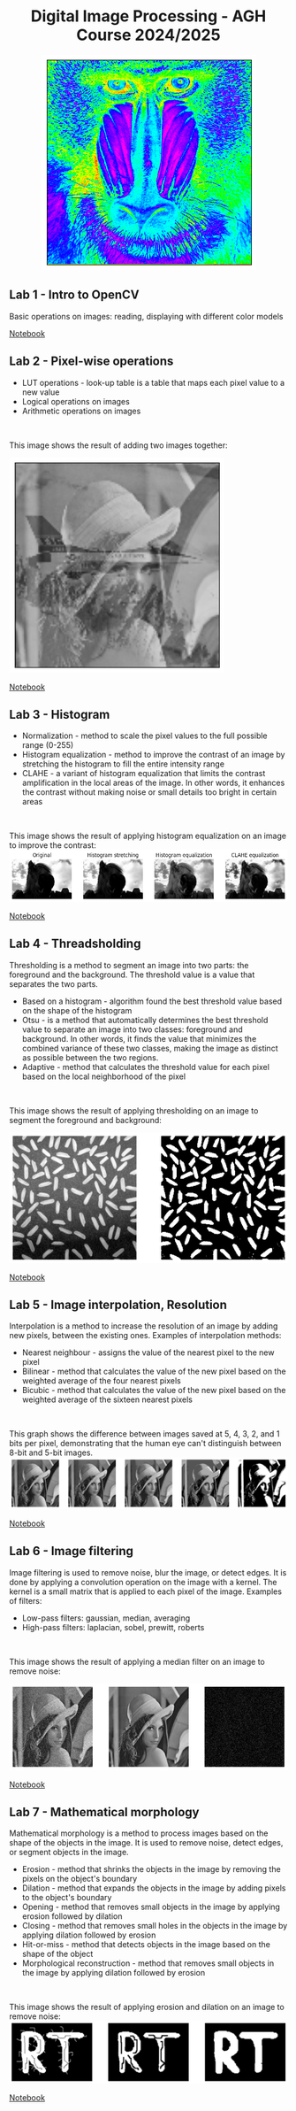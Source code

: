 <h1 align="center"> Digital Image Processing - AGH Course 2024/2025 </h1>

<p align="center">
  <img src="/readme-images/mandril.png" />
</p>

## Lab 1 - Intro to OpenCV
Basic operations on images: reading, displaying with different color models 
</br> 

[Notebook](01_intro.ipynb)

## Lab 2 - Pixel-wise operations
- LUT operations - look-up table is a table that maps each pixel value to a new value 
- Logical operations on images 
- Arithmetic operations on images 
</br> 

This image shows the result of adding two images together:

![SumExample](/readme-images/sum-example.png)

[Notebook](02_point.ipynb)

## Lab 3 - Histogram
- Normalization  - method to scale the pixel values to the full possible range (0-255)
- Histogram equalization - method to improve the contrast of an image by stretching the histogram to fill the entire intensity range
- CLAHE - a variant of histogram equalization that limits the contrast amplification in the local areas of the image. In other words, it enhances the contrast without making noise or small details too bright in certain areas
</br> 

This image shows the result of applying histogram equalization on an image to improve the contrast:
![HistogramExample](/readme-images/equalization-example.png)

[Notebook](03_histogram.ipynb)

## Lab 4 - Threadsholding
Thresholding is a method to segment an image into two parts: the foreground and the background. The threshold value is a value that separates the two parts.

- Based on a histogram - algorithm found the best threshold value based on the shape of the histogram
- Otsu - is a method that automatically determines the best threshold value to separate an image into two classes: foreground and background. In other words, it finds the value that minimizes the combined variance of these two classes, making the image as distinct as possible between the two regions.
- Adaptive - method that calculates the threshold value for each pixel based on the local neighborhood of the pixel
</br> 

This image shows the result of applying thresholding on an image to segment the foreground and background:

![ThresholdingExample](/readme-images/thresholding-example.png)

[Notebook](04_thresholding.ipynb)

## Lab 5 - Image interpolation, Resolution
Interpolation is a method to increase the resolution of an image by adding new pixels, between the existing ones.
Examples of interpolation methods:
- Nearest neighbour - assigns the value of the nearest pixel to the new pixel
- Bilinear - method that calculates the value of the new pixel based on the weighted average of the four nearest pixels
- Bicubic - method that calculates the value of the new pixel based on the weighted average of the sixteen nearest pixels
</br>

This graph shows the difference between images saved at 5, 4, 3, 2, and 1 bits per pixel, demonstrating that the human eye can't distinguish between 8-bit and 5-bit images.
![ResolutionExample](/readme-images/resolution-example.png)

[Notebook](05_resolution.ipynb)

## Lab 6 - Image filtering
Image filtering is used to remove noise, blur the image, or detect edges. It is done by applying a convolution operation on the image with a kernel. The kernel is a small matrix that is applied to each pixel of the image. 
Examples of filters:
- Low-pass filters: gaussian, median, averaging
- High-pass filters: laplacian, sobel, prewitt, roberts
</br>

This image shows the result of applying a median filter on an image to remove noise:

![MedianFilterExample](/readme-images/median-filter-example.png)

[Notebook](06_context.ipynb)

## Lab 7 - Mathematical morphology
Mathematical morphology is a method to process images based on the shape of the objects in the image. It is used to remove noise, detect edges, or segment objects in the image.
- Erosion - method that shrinks the objects in the image by removing the pixels on the object's boundary
- Dilation - method that expands the objects in the image by adding pixels to the object's boundary
- Opening - method that removes small objects in the image by applying erosion followed by dilation
- Closing - method that removes small holes in the objects in the image by applying dilation followed by erosion
- Hit-or-miss - method that detects objects in the image based on the shape of the object
- Morphological reconstruction - method that removes small objects in the image by applying dilation followed by erosion
</br> 

This image shows the result of applying erosion and dilation on an image to remove noise:
![Example](/readme-images/erosion-dilation-example.png)

[Notebook](10_morphology.ipynb)